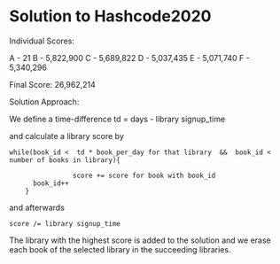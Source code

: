 # Solution to Hashcode2020

Individual Scores:

A - 21
B - 5,822,900
C - 5,689,822
D - 5,037,435
E - 5,071,740
F - 5,340,296

Final Score: 26,962,214

Solution Approach:

We define a time-difference 
    td = days - library signup_time 

and calculate a library score by
    
    while(book_id <  td * book_per_day for that library  &&  book_id < number of books in library){
  
					score += score for book with book_id
          book_id++
		}
and afterwards

    score /= library signup_time

The library with the highest score is added to the solution and we erase each book of the selected library in the succeeding libraries.

